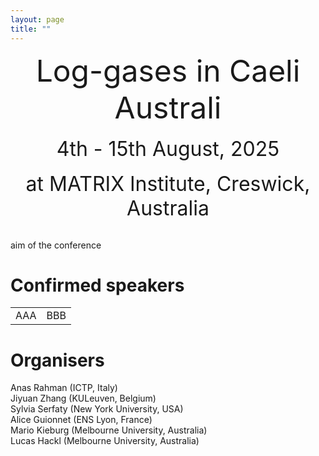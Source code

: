 ```yaml
---
layout: page
title: ""
---
```


<center> <font size="8"> Log-gases in Caeli Australi </font> </center> <br />

<center> <font size="6"> 4th - 15th August, 2025 </font> </center> <br />

<center> <font size="6"> at MATRIX Institute, Creswick, Australia </font> </center> <br />

aim of the conference

# Confirmed speakers

<table border="0">
 <tr>
    <td>
      AAA
    </td>
    <td>
      BBB
    </td>
 </tr>
</table>

# Organisers

Anas Rahman (ICTP, Italy) <br />
Jiyuan Zhang (KULeuven, Belgium) <br />
Sylvia Serfaty (New York University, USA) <br />
Alice Guionnet (ENS Lyon, France) <br />
Mario Kieburg (Melbourne University, Australia) <br />
Lucas Hackl (Melbourne University, Australia) <br />


